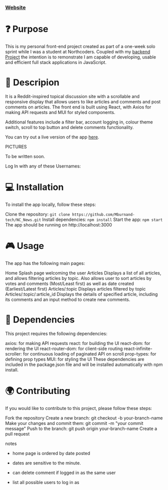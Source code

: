 ### [Website](https://burnet-news.netlify.app/)

# :question: Purpose

This is my personal front-end project created as part of a one-week solo sprint while I was a student at Northcoders. Coupled with my [backend Project](https://github.com/Mburnand-tech/News_Server) the intention is to remonstrate I am capable of developing, usable and efficient full stack applications in JavaScript. 

# :microphone: Descripion
  
It is a Reddit-inspired topical discussion site with a scrollable and responsive display that allows users to like articles and comments and post comments on articles. The front end is built using React, with Axios for making API requests and MUI for styled components. 
  
Additional features include a filter bar, account logging in, colour theme switch, scroll to top button and delete comments functionality.


You can try out a live version of the app [here](https://burnet-news.netlify.app/).

PICTURES

To be written soon.

  
Log In with any of these Usernames:

# :computer: Installation
  
To install the app locally, follow these steps:

Clone the repository: `git clone https://github.com/Mburnand-tech/NC_News.git`
Install dependencies: `npm install`
Start the app: `npm start`
The app should be running on http://localhost:3000

# :video_game: Usage
  
The app has the following main pages:

Home Splash page welcoming the user
Articles Displays a list of all articles, and allows filtering articles by topic. Also allows user to sort articles by votes and comments (Most/Least first) as well as date created (Earliest/Latest first)
Articles/:topic Displays articles filtered by topic
Articles/:topic/:article_id Displays the details of specified article, including its comments and an input method to create new comments.
  
# :electric_plug: Dependencies
  
This project requires the following dependencies:

axios: for making API requests
react: for building the UI
react-dom: for rendering the UI
react-router-dom: for client-side routing
react-infinite-scroller: for continuous loading of paginated API on scroll
prop-types: for defining prop types
MUI: for styling the UI
These dependencies are included in the package.json file and will be installed automatically with npm install.

# :earth_africa: Contributing
  
If you would like to contribute to this project, please follow these steps:

Fork the repository
Create a new branch: git checkout -b your-branch-name
Make your changes and commit them: git commit -m "your commit message"
Push to the branch: git push origin your-branch-name
Create a pull request

notes

- home page is ordered by date posted

- dates are sensitive to the minute. 

- can delete comment if logged in as the same user

- list all possible users to log in as 




